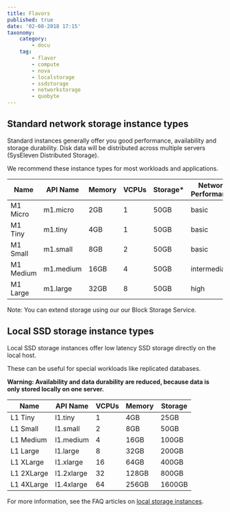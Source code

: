 ```yaml
---
title: Flavors
published: true
date: '02-08-2018 17:15'
taxonomy:
    category:
        - docu
    tag:
        - flavor
        - compute
        - nova
        - localstorage
        - ssdstorage
        - networkstorage
        - quobyte
---
```


## Standard network storage instance types

Standard instances generally offer you good performance, availability and storage durability. Disk data will be distributed across multiple servers (SysEleven Distributed Storage).

We recommend these instance types for most workloads and applications.

Name      | API Name    | Memory | VCPUs | Storage* | Network Performance
----------|-------------|--------|-------|----------|--------------------
M1 Micro  |  m1.micro   |  2GB   |   1   |   50GB   | basic
M1 Tiny   |  m1.tiny    |  4GB   |   1   |   50GB   | basic
M1 Small  |  m1.small   |  8GB   |   2   |   50GB   | basic
M1 Medium |  m1.medium  |  16GB  |   4   |   50GB   | intermediate
M1 Large  |  m1.large   |  32GB  |   8   |   50GB   | high


Note: You can extend storage using our our Block Storage Service.

## Local SSD storage instance types

Local SSD storage instances offer low latency SSD storage directly on the local host.

These can be useful for special workloads like replicated databases.

**Warning: Availability and data durability are reduced, because data is only stored locally on one server.**


Name        | API Name    | VCPUs | Memory | Storage
------------|-------------|-------|--------|----------
L1 Tiny     | l1.tiny     |   1   |  4GB   |   25GB
L1 Small    | l1.small    |   2   |  8GB   |   50GB
L1 Medium   | l1.medium   |   4   |  16GB  |  100GB
L1 Large    | l1.large    |   8   |  32GB  |  200GB
L1 XLarge   | l1.xlarge   |  16   |  64GB  |  400GB
L1 2XLarge  | l1.2xlarge  |  32   | 128GB  |  800GB
L1 4XLarge  | l1.4xlarge  |  64   | 256GB  | 1600GB

For more information, see the FAQ articles on [local storage instances](/../../../faq/en/taxonomy?name=tag&val=localstorage).